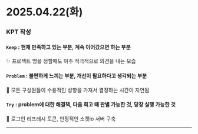 # 2025.04.22(화)

### KPT 작성

#### `Keep` : 현재 만족하고 있는 부분, 계속 이어갔으면 하는 부분
✨ 프로젝트 명을 정할때도 아주 적극적으로 의견을 내는 모습


#### `Problem` : 불편하게 느끼는 부분, 개선이 필요하다고 생각되는 부분
🥹 모든 구성원들이 수용적인 성향을 가져서 결정하는 시간이 지연됨

#### `Try` : problem에 대한 해결책, 다음 회고 때 판별 가능한 것, 당장 실행 가능한 것
🌳 로그인 리프레시 토큰, 안정적인 소켓io 서버 구축

---
